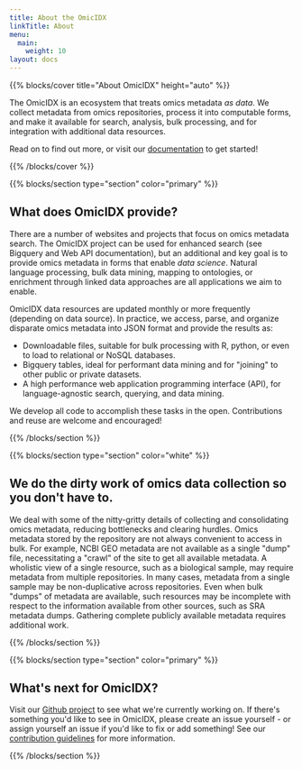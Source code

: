 ```yaml
---
title: About the OmicIDX
linkTitle: About
menu:
  main:
    weight: 10
layout: docs
---
```


{{% blocks/cover title="About OmicIDX" height="auto" %}}

The OmicIDX is an ecosystem that treats omics metadata *as data*. We collect metadata from omics repositories, process it into computable forms, and make it available for search, analysis, bulk processing, and for integration with additional data resources. 

Read on to find out more, or visit our [documentation](/docs/) to get started!

{{% /blocks/cover %}}

{{% blocks/section type="section" color="primary" %}}

## What does OmicIDX provide?

There are a number of websites and projects that focus on omics metadata search. The OmicIDX project can be used for enhanced search (see Bigquery and Web API documentation), but an additional and key goal is to provide omics metadata in forms that enable *data science*. Natural language processing, bulk data mining, mapping to ontologies, or enrichment through linked data approaches are all applications we aim to enable. 

OmicIDX data resources are updated monthly or more frequently (depending on data source). In practice, we access, parse, and organize disparate omics metadata into JSON format and provide the results as:

- Downloadable files, suitable for bulk processing with R, python, or even to load to relational or NoSQL databases.
- Bigquery tables, ideal for performant data mining and for "joining" to other public or private datasets.
- A high performance web application programming interface (API), for language-agnostic search, querying, and data mining.

We develop all code to accomplish these tasks in the open. Contributions and reuse are welcome and encouraged!

{{% /blocks/section %}}

{{% blocks/section type="section" color="white" %}}

## We do the dirty work of omics data collection so you don't have to.

We deal with some of the nitty-gritty details of collecting and consolidating omics metadata, reducing bottlenecks and clearing hurdles. Omics metadata stored by the repository are not always convenient to access in bulk. For example, NCBI GEO metadata are not available as a single "dump" file, necessitating a "crawl" of the site to get all available metadata. A wholistic view of a single resource, such as a biological sample, may require metadata from multiple repositories. In many cases, metadata from a single sample may be non-duplicative across repositories. Even when bulk "dumps" of metadata are available, such resources may be incomplete with respect to the information available from other sources, such as SRA metadata dumps. Gathering complete publicly available metadata requires additional work.

{{% /blocks/section %}}

{{% blocks/section type="section" color="primary" %}}

## What's next for OmicIDX?

Visit our [Github project](https://github.com/omicidx) to see what we're currently working on. If there's something you'd like to see in OmicIDX, please create an issue yourself - or assign yourself an issue if you'd like to fix or add something! See our [contribution guidelines](/docs/contribution-guidelines/) for more information.

{{% /blocks/section %}}




